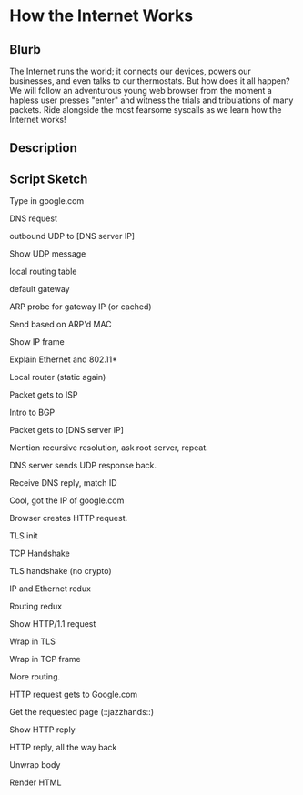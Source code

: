 # How the Internet Works

## Blurb

The Internet runs the world; it connects our devices, powers our businesses, and
even talks to our thermostats. But how does it all happen? We will follow an
adventurous young web browser from the moment a hapless user presses "enter" and
witness the trials and tribulations of many packets. Ride alongside the most
fearsome syscalls as we learn how the Internet works!

## Description



## Script Sketch

Type in google.com

DNS request

outbound UDP to [DNS server IP]

Show UDP message

local routing table

default gateway

ARP probe for gateway IP (or cached)

Send based on ARP'd MAC

Show IP frame

Explain Ethernet and 802.11*

Local router (static again)

Packet gets to ISP

Intro to BGP

Packet gets to [DNS server IP]

Mention recursive resolution, ask root server, repeat.

DNS server sends UDP response back.

Receive DNS reply, match ID

Cool, got the IP of google.com

Browser creates HTTP request.

TLS init

TCP Handshake

TLS handshake (no crypto)

IP and Ethernet redux

Routing redux

Show HTTP/1.1 request

Wrap in TLS

Wrap in TCP frame

More routing.

HTTP request gets to Google.com

Get the requested page (::jazzhands::)

Show HTTP reply

HTTP reply, all the way back

Unwrap body

Render HTML
